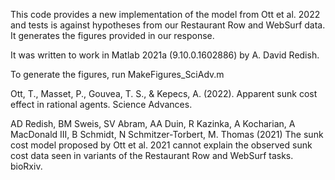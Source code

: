 This code provides a new implementation of the model from Ott et al. 2022 and tests is against hypotheses from our Restaurant Row and WebSurf data.   It generates the figures provided in our response.

It was written to work in Matlab 2021a (9.10.0.1602886) by A. David Redish.

To generate the figures, run MakeFigures_SciAdv.m


Ott, T., Masset, P., Gouvea, T. S., & Kepecs, A. (2022). Apparent sunk cost effect in rational agents. Science Advances.

AD Redish, BM Sweis, SV Abram, AA Duin, R Kazinka, A Kocharian, A MacDonald III, B Schmidt, N Schmitzer-Torbert, M. Thomas (2021) The sunk cost model proposed by Ott et al. 2021 cannot explain the observed sunk cost data seen in variants of the Restaurant Row and WebSurf tasks. bioRxiv.